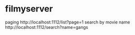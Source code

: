 # filmyserver


paging http://localhost:1112/list?page=1
search by movie name http://localhost:1112/search?name=gangs
